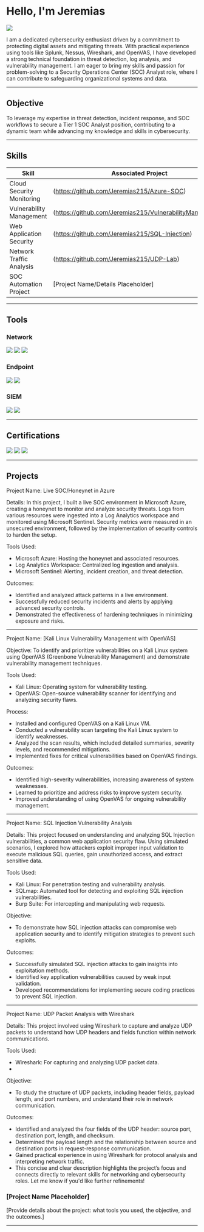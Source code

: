 # Hello, I'm Jeremias
<a href="https://linkedin.com/in/jeremias-medina-679274313/"><img src="https://img.shields.io/badge/-LinkedIn-0072b1?&style=for-the-badge&logo=linkedin&logoColor=white" /></a>

I am a dedicated cybersecurity enthusiast driven by a commitment to protecting digital assets and mitigating threats. With practical experience using tools like Splunk, Nessus, Wireshark, and OpenVAS, I have developed a strong technical foundation in threat detection, log analysis, and vulnerability management. I am eager to bring my skills and passion for problem-solving to a Security Operations Center (SOC) Analyst role, where I can contribute to safeguarding organizational systems and data.

---

## Objective  
To leverage my expertise in threat detection, incident response, and SOC workflows to secure a Tier 1 SOC Analyst position, contributing to a dynamic team while advancing my knowledge and skills in cybersecurity.

---

## Skills

| **Skill**                                  | **Associated Project**                          |
|--------------------------------------------|------------------------------------------------|
| Cloud Security Monitoring                  | (https://github.com/Jeremias215/Azure-SOC)     |
| Vulnerability Management                   | (https://github.com/Jeremias215/VulnerabilityManagement)|
| Web Application Security                   | (https://github.com/Jeremias215/SQL-Injection) |
| Network Traffic Analysis                   | (https://github.com/Jeremias215/UDP-Lab)       |
| SOC Automation Project                     | [Project Name/Details Placeholder]             |

---

## Tools

### Network  
<img src="https://img.shields.io/badge/-Wireshark-1679A7?&style=for-the-badge&logo=Wireshark&logoColor=white" /> <img src="https://img.shields.io/badge/-Nmap-4682B4?&style=for-the-badge&logo=Datadog&logoColor=white" /> <img src="https://img.shields.io/badge/-Kali%20Linux-557C94?&style=for-the-badge&logo=Kali-Linux&logoColor=white" />


### Endpoint  
<img src="https://img.shields.io/badge/-OpenVAS-339933?&style=for-the-badge&logo=OpenVAS&logoColor=white" />  <img src="https://img.shields.io/badge/-Nessus-00979D?&style=for-the-badge&logo=Tenable&logoColor=white" /> 

### SIEM  
<div>
    <img src="https://img.shields.io/badge/-Microsoft_Sentinel-0078D4?&style=for-the-badge&logo=Microsoft&logoColor=white" />
    <img src="https://img.shields.io/badge/-Splunk-000000?&style=for-the-badge&logo=Splunk&logoColor=white" />

---

## Certifications
<div>
<img src="https://img.shields.io/badge/-Security%2B-FF0000?&style=for-the-badge&logo=CompTIA&logoColor=white" />
<img src="https://img.shields.io/badge/-Network%2B-007ACC?&style=for-the-badge&logo=CompTIA&logoColor=white" />
<img src="https://img.shields.io/badge/-Google%20Cybersecurity%20Certificate-4285F4?&style=for-the-badge&logo=Google&logoColor=white" />


---

## Projects

Project Name: Live SOC/Honeynet in Azure

Details:
In this project, I built a live SOC environment in Microsoft Azure, creating a honeynet to monitor and analyze security threats. Logs from various resources were ingested into a Log Analytics workspace and monitored using Microsoft Sentinel. Security metrics were measured in an unsecured environment, followed by the implementation of security controls to harden the setup.

Tools Used:

- Microsoft Azure: Hosting the honeynet and associated resources.
- Log Analytics Workspace: Centralized log ingestion and analysis.
- Microsoft Sentinel: Alerting, incident creation, and threat detection.

Outcomes:

- Identified and analyzed attack patterns in a live environment.
- Successfully reduced security incidents and alerts by applying advanced security controls.
- Demonstrated the effectiveness of hardening techniques in minimizing exposure and risks.
___________________________________________________________________________________________________________________________________

Project Name: [Kali Linux Vulnerability Management with OpenVAS]

Objective:
To identify and prioritize vulnerabilities on a Kali Linux system using OpenVAS (Greenbone Vulnerability Management) and demonstrate vulnerability management techniques.

Tools Used:

- Kali Linux: Operating system for vulnerability testing.
- OpenVAS: Open-source vulnerability scanner for identifying and analyzing security flaws.

Process:

- Installed and configured OpenVAS on a Kali Linux VM.
- Conducted a vulnerability scan targeting the Kali Linux system to identify weaknesses.
- Analyzed the scan results, which included detailed summaries, severity levels, and recommended mitigations.
- Implemented fixes for critical vulnerabilities based on OpenVAS findings.
  
Outcomes:

- Identified high-severity vulnerabilities, increasing awareness of system weaknesses.
- Learned to prioritize and address risks to improve system security.
- Improved understanding of using OpenVAS for ongoing vulnerability management.
___________________________________________________________________________________________________________________________________

Project Name: SQL Injection Vulnerability Analysis

Details:
This project focused on understanding and analyzing SQL Injection vulnerabilities, a common web application security flaw. Using simulated scenarios, I explored how attackers exploit improper input validation to execute malicious SQL queries, gain unauthorized access, and extract sensitive data.

Tools Used:

- Kali Linux: For penetration testing and vulnerability analysis.
- SQLmap: Automated tool for detecting and exploiting SQL injection vulnerabilities.
- Burp Suite: For intercepting and manipulating web requests.
  
Objective:
- To demonstrate how SQL injection attacks can compromise web application security and to identify mitigation strategies to prevent such exploits.

Outcomes:

- Successfully simulated SQL injection attacks to gain insights into exploitation methods.
- Identified key application vulnerabilities caused by weak input validation.
- Developed recommendations for implementing secure coding practices to prevent SQL injection.
___________________________________________________________________________________________________________________________________

Project Name: UDP Packet Analysis with Wireshark

Details:
This project involved using Wireshark to capture and analyze UDP packets to understand how UDP headers and fields function within network communications.

Tools Used:

- Wireshark: For capturing and analyzing UDP packet data.
- 
Objective:
- To study the structure of UDP packets, including header fields, payload length, and port numbers, and understand their role in network communication.

Outcomes:

- Identified and analyzed the four fields of the UDP header: source port, destination port, length, and checksum.
- Determined the payload length and the relationship between source and destination ports in request-response communication.
- Gained practical experience in using Wireshark for protocol analysis and interpreting network traffic.
- This concise and clear description highlights the project’s focus and connects directly to relevant skills for networking and cybersecurity roles. Let me know if you'd like further refinements!








### [Project Name Placeholder]  
[Provide details about the project: what tools you used, the objective, and the outcomes.]

---

 

